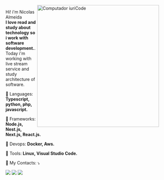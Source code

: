 <img src="https://raw.githubusercontent.com/MicaelliMedeiros/micaellimedeiros/master/image/computer-illustration.png" min-width="400px" max-width="400px" width="400px" align="right" alt="Computador iuriCode">

<p align="left"> 
  Hi! i'm Nicolas Almeida<br><strong>I love read and study about technology so i work with software development.</strong>.<br>
  Today i'm working with live stream service and study architecture of software.
</p>

<p align="left">
  🦄 Languages: <strong>Typescript, python, php, javascript.</strong>
</p>
 
<p align="left">
  🦄 Frameworks: <strong>Node.js, Nest.js, Next.js, React.js.</strong>
</p>

<p align="left">
  🦄 Devops: <strong>Docker, Aws.</strong>
</p>

<p align="left">
  💼 Tools: <strong>Linux, Visual Studio Code.</strong>
</p>

<p align="left">
  💌 My Contacts: ⤵️
</p>

<p align="left">
  <a href="mailto:nicolas_ariel_almeida@outlook.com" target="_blank" alt="Email">
  <img src="https://img.shields.io/badge/-Gmail-FF0000?style=flat-square&labelColor=FF0000&logo=gmail&logoColor=white&link=mailto:nicolas_ariel_almeida@outlook.com" /></a>

  <a href="https://www.linkedin.com/in/nicolas-almeida-960b27161/" target="_blank" alt="Linkedin">
  <img src="https://img.shields.io/badge/-Linkedin-0e76a8?style=flat-square&logo=Linkedin&logoColor=white&link=https://www.linkedin.com/in/nicolas-almeida-960b27161/" /></a>

  <a href="https://api.whatsapp.com/send?phone=5511964464518" target="_blank" alt="WhatsApp">
  <img src="https://img.shields.io/badge/-WhatsApp-25d366?style=flat-square&labelColor=25d366&logo=whatsapp&logoColor=white&link=https://api.whatsapp.com/send?phone=5511964464518"/></a>
</p>  
